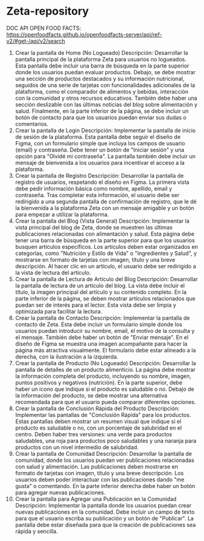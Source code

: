 # Zeta-repository

DOC API OPEN FOOD FACTS: https://openfoodfacts.github.io/openfoodfacts-server/api/ref-v2/#get-/api/v2/search

1. Crear la pantalla de Home (No Logueado)
Descripción: Desarrollar la pantalla principal de la plataforma Zeta para usuarios no logueados. Esta pantalla debe incluir una barra de búsqueda en la parte superior donde los usuarios puedan evaluar productos. Debajo, se debe mostrar una sección de productos destacados y su información nutricional, seguidos de una serie de tarjetas con funcionalidades adicionales de la plataforma, como el comparador de alimentos y bebidas, interacción con la comunidad y otros recursos educativos. También debe haber una sección deslizable con las últimas noticias del blog sobre alimentación y salud. Finalmente, en la parte inferior de la página, se debe incluir un botón de contacto para que los usuarios puedan enviar sus dudas o comentarios.
2. Crear la pantalla de Login
Descripción: Implementar la pantalla de inicio de sesión de la plataforma. Esta pantalla debe seguir el diseño de Figma, con un formulario simple que incluya los campos de usuario (email) y contraseña. Debe tener un botón de "Iniciar sesión" y una opción para "Olvidé mi contraseña". La pantalla también debe incluir un mensaje de bienvenida a los usuarios para incentivar el acceso a la plataforma.
3. Crear la pantalla de Registro
Descripción: Desarrollar la pantalla de registro de usuarios, respetando el diseño en Figma. La primera vista debe pedir información básica como nombre, apellido, email y contraseña. Tras completar esta información, el usuario debe ser redirigido a una segunda pantalla de confirmación de registro, que le dé la bienvenida a la plataforma Zeta con un mensaje amigable y un botón para empezar a utilizar la plataforma.
4. Crear la pantalla del Blog (Vista General)
Descripción: Implementar la vista principal del blog de Zeta, donde se muestren las últimas publicaciones relacionadas con alimentación y salud. Esta página debe tener una barra de búsqueda en la parte superior para que los usuarios busquen artículos específicos. Los artículos deben estar organizados en categorías, como "Nutrición y Estilo de Vida" o "Ingredientes y Salud", y mostrarse en formato de tarjetas con imagen, título y una breve descripción. Al hacer clic en un artículo, el usuario debe ser redirigido a la vista de lectura del artículo.
5. Crear la pantalla de Lectura de Artículo del Blog
Descripción: Desarrollar la pantalla de lectura de un artículo del blog. La vista debe incluir el título, la imagen principal del artículo y su contenido completo. En la parte inferior de la página, se deben mostrar artículos relacionados que puedan ser de interés para el lector. Esta vista debe ser limpia y optimizada para facilitar la lectura.
6. Crear la pantalla de Contacto
Descripción: Implementar la pantalla de contacto de Zeta. Esta debe incluir un formulario simple donde los usuarios puedan introducir su nombre, email, el motivo de la consulta y el mensaje. También debe haber un botón de "Enviar mensaje". En el diseño de Figma se muestra una imagen acompañante para hacer la página más atractiva visualmente. El formulario debe estar alineado a la derecha, con la ilustración a la izquierda.
7. Crear la pantalla de Producto (No Logueado)
Descripción: Desarrollar la pantalla de detalles de un producto alimenticio. La página debe mostrar la información completa del producto, incluyendo su nombre, imagen, puntos positivos y negativos (nutrición). En la parte superior, debe haber un ícono que indique si el producto es saludable o no. Debajo de la información del producto, se debe mostrar una alternativa recomendada para que el usuario pueda comparar diferentes opciones.
8. Crear la pantalla de Conclusión Rápida del Producto
Descripción: Implementar las pantallas de "Conclusión Rápida" para los productos. Estas pantallas deben mostrar un resumen visual que indique si el producto es saludable o no, con un porcentaje de salubridad en el centro. Deben haber tres versiones: una verde para productos saludables, una roja para productos poco saludables y una naranja para productos con un nivel intermedio de salubridad.
9. Crear la pantalla de Comunidad
Descripción: Desarrollar la pantalla de comunidad, donde los usuarios puedan ver publicaciones relacionadas con salud y alimentación. Las publicaciones deben mostrarse en formato de tarjetas con imagen, título y una breve descripción. Los usuarios deben poder interactuar con las publicaciones dando "me gusta" o comentando. En la parte inferior derecha debe haber un botón para agregar nuevas publicaciones.
10. Crear la pantalla para Agregar una Publicación en la Comunidad
Descripción: Implementar la pantalla donde los usuarios puedan crear nuevas publicaciones en la comunidad. Debe incluir un campo de texto para que el usuario escriba su publicación y un botón de "Publicar". La pantalla debe estar diseñada para que la creación de publicaciones sea rápida y sencilla.
